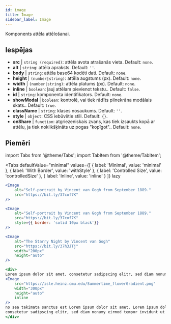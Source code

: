 ```yaml
---
id: image
title: Image
sidebar_label: Image
---
```


Komponents attēla attēlošanai.

## Iespējas

* __src__ | `string (required)`: attēla avota atrašanās vieta. Default: `none`.
* __alt__ | `string`: attēla apraksts. Default: `''`.
* __body__ | `string`: attēla base64 kodēti dati. Default: `none`.
* __height__ | `(number|string)`: attēla augstums (px). Default: `none`.
* __width__ | `(number|string)`: attēla platums (px). Default: `none`.
* __inline__ | `boolean`: ļauj attēlam pievienot tekstu.. Default: `false`.
* __id__ | `string`: komponenta identifikators. Default: `none`.
* __showModal__ | `boolean`: kontrolē, vai tiek rādīts pilnekrāna modālais skats.. Default: `true`.
* __className__ | `string`: klases nosaukums. Default: `''`.
* __style__ | `object`: CSS iebūvētie stili. Default: `{}`.
* __onShare__ | `function`: atgriezeniskais zvans, kas tiek izsaukts kopā ar attēlu, ja tiek noklikšķināts uz pogas "kopīgot".. Default: `none`.


## Piemēri

import Tabs from '@theme/Tabs';
import TabItem from '@theme/TabItem';

<Tabs
    defaultValue="minimal"
    values={[
        { label: 'Minimal', value: 'minimal' },
        { label: 'With Border', value: 'withStyle' },
        { label: 'Controlled Size', value: 'controlledSize' },
        { label: 'Inline', value: 'inline' }
    ]}
    lazy
>
<TabItem value="minimal">

```jsx live
<Image 
    alt="Self-portrait by Vincent van Gogh from September 1889." 
    src="https://bit.ly/37cof7K"
/>
```

</TabItem>

<TabItem value="withStyle">

```jsx live
<Image 
    alt="Self-portrait by Vincent van Gogh from September 1889." 
    src="https://bit.ly/37cof7K"
    style={{ border: 'solid 10px black'}}
/>
```
</TabItem>

<TabItem value="controlledSize">

```jsx live
<Image 
    alt="The Starry Night by Vincent van Gogh" 
    src="https://bit.ly/37h3JTj"
    width="200px"
    height="auto"
/>
```
</TabItem>


<TabItem value="inline">

```jsx live
<div>
Lorem ipsum dolor sit amet, consetetur sadipscing elitr, sed diam nonumy eirmod tempor invidunt ut labore et dolore magna aliquyam erat, sed diam voluptua. At vero eos et accusam et justo duo dolores et ea rebum. Stet clita kasd gubergren, 
<Image 
    src="https://isle.heinz.cmu.edu/Summertime_flowerGradient.png"
    width="300px"
    height="auto"
    inline
/>
no sea takimata sanctus est Lorem ipsum dolor sit amet. Lorem ipsum dolor sit amet, 
consetetur sadipscing elitr, sed diam nonumy eirmod tempor invidunt ut labore et dolore magna aliquyam erat, sed diam voluptua. At vero eos et accusam et justo duo dolores et ea rebum. Stet clita kasd gubergren, no sea takimata sanctus est Lorem ipsum dolor sit amet. Lorem ipsum dolor sit amet, consetetur sadipscing elitr, sed diam nonumy eirmod tempor invidunt ut labore et dolore magna aliquyam erat, sed diam voluptua. At vero eos et accusam et justo duo dolores et ea rebum. Stet clita kasd gubergren, no sea takimata sanctus est Lorem ipsum dolor sit amet. Lorem ipsum dolor sit amet, consetetur sadipscing elitr, sed diam nonumy eirmod tempor invidunt ut labore et dolore magna aliquyam erat, sed diam voluptua. At vero eos et accusam et justo duo dolores et ea rebum. Stet clita kasd gubergren, no sea takimata sanctus est Lorem ipsum dolor sit amet.
</div>
```
</TabItem>

</Tabs>

